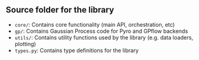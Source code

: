 ## Source folder for the library
 - `core/`: Contains core functionality (main API, orchestration, etc)
 - `gp/`: Contains Gaussian Process code for Pyro and GPflow backends
 - `utils/`: Contains utility functions used by the library (e.g. data loaders, plotting)
 - `types.py`: Contains type definitions for the library